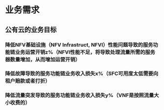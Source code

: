 # 业务需求

## 公有云的业务目标

### 降低NFV基础设施（NFV Infrastruct, NFVI）性能问题导致的服务功能链业务运营开销z%（NFVI性能不足，将导致处理流量所需的服务器数量增加，从而增加运营开销）

### 降低故障导致的服务功能链业务收入损失x%（SFC可用度太低需要向租户赔款或者打折）

### 降低流量突发导致的服务功能链业务收入损失y%（VNF是按照流量大小收费的）